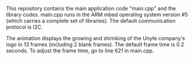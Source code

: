 This repository contains the main application code "main.cpp" and the library codes. main.cpp runs in the ARM mbed operating system version #5 (which carries a complete set of libraries). The default communication protocol is I2C.

The animation displays the growing and shrinking of the Unyte company's logo in 13 frames (including 2 blank frames). The default frame time is 0.2 seconds. To adjust the frame time, go to line 621 in main.cpp.
